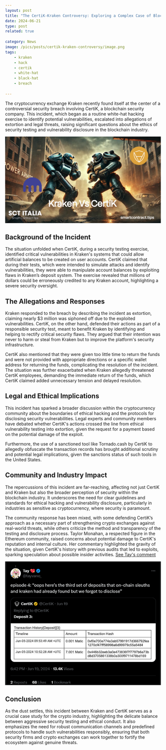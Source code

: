```yaml
---
layout: post
title: "The CertiK-Kraken Controversy: Exploring a Complex Case of Blockchain Security and Ethical Hacking"
date: 2024-06-21 
type: post
related: true

category: News
image: /pics/posts/certik-kraken-controversy/image.png
tags: 
    - kraken
    - hack
    - certik
    - white-hat
    - black-hat
    - breach

---
```



The cryptocurrency exchange Kraken recently found itself at the center of a controversial security breach involving CertiK, a blockchain security company. This incident, which began as a routine white-hat hacking exercise to identify potential vulnerabilities, escalated into allegations of extortion and legal threats, raising significant questions about the ethics of security testing and vulnerability disclosure in the blockchain industry.

![image](/pics/posts/certik-kraken-controversy/image.png)

## Background of the Incident

The situation unfolded when CertiK, during a security testing exercise, identified critical vulnerabilities in Kraken's systems that could allow artificial balances to be created on user accounts. CertiK claimed that during their tests, which were intended to simulate attacks and identify vulnerabilities, they were able to manipulate account balances by exploiting flaws in Kraken’s deposit system. The exercise revealed that millions of dollars could be erroneously credited to any Kraken account, highlighting a severe security oversight.

## The Allegations and Responses

Kraken responded to the breach by describing the incident as extortion, claiming nearly $3 million was siphoned off due to the exploited vulnerabilities. CertiK, on the other hand, defended their actions as part of a responsible security test, meant to benefit Kraken by identifying and helping to rectify critical security flaws. They argued that their intention was never to harm or steal from Kraken but to improve the platform's security infrastructure.

CertiK also mentioned that they were given too little time to return the funds and were not provided with appropriate directions or a specific wallet address for returning the funds, complicating the resolution of the incident. The situation was further exacerbated when Kraken allegedly threatened CertiK employees, demanding the immediate return of the funds, which CertiK claimed added unnecessary tension and delayed resolution.

## Legal and Ethical Implications

This incident has sparked a broader discussion within the cryptocurrency community about the boundaries of ethical hacking and the protocols for disclosing security vulnerabilities. Legal experts and community members have debated whether CertiK's actions crossed the line from ethical vulnerability testing into extortion, given the request for a payment based on the potential damage of the exploit.

Furthermore, the use of a sanctioned tool like Tornado.cash by CertiK to allegedly obfuscate the transaction records has brought additional scrutiny and potential legal implications, given the sanctions status of such tools in the United States.

## Community and Industry Impact

The repercussions of this incident are far-reaching, affecting not just CertiK and Kraken but also the broader perception of security within the blockchain industry. It underscores the need for clear guidelines and standards for ethical hacking and vulnerability disclosure, particularly in industries as sensitive as cryptocurrency, where security is paramount.

The community response has been mixed, with some defending CertiK’s approach as a necessary part of strengthening crypto exchanges against real-world threats, while others criticize the method and transparency of the testing and disclosure process. Taylor Monahan, a respected figure in the Ethereum community, raised concerns about potential damage to CertiK's reputation and internal culture. Her commentary highlighted the gravity of the situation, given CertiK's history with previous audits that led to exploits, sparking speculation about possible insider activities. [See Tay's comment](https://x.com/tayvano_/status/1803483580229972289?ref_src=twsrc%5Etfw%7Ctwcamp%5Etweetembed%7Ctwterm%5E1803491427978191362%7Ctwgr%5E98dbcea000cc4d6b40cc8a3b715eae26b26b6b54%7Ctwcon%5Es2_&ref_url=https%3A%2F%2Fdecrypt.co%2F236152%2Fcertik-kraken-extortion-white-hat-hack)

![image](/pics/posts/certik-kraken-controversy/image-2.png)


## Conclusion

As the dust settles, this incident between Kraken and CertiK serves as a crucial case study for the crypto industry, highlighting the delicate balance between aggressive security testing and ethical conduct. It also emphasizes the need for robust communication channels and predefined protocols to handle such vulnerabilities responsibly, ensuring that both security firms and crypto exchanges can work together to fortify the ecosystem against genuine threats.

